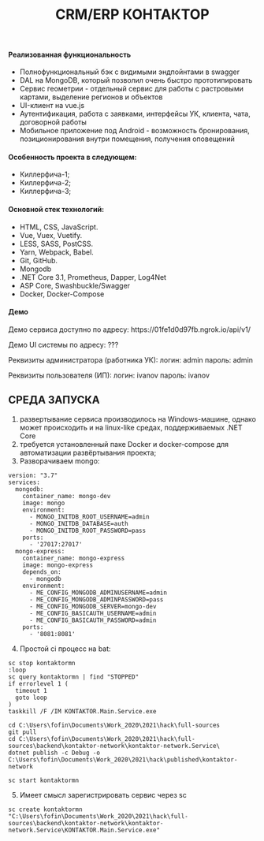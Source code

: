 <p align="center">
    <h1 align="center">CRM/ERP КОНТАКТОР</h1>
    <br>
</p>

<h4>Реализованная функциональность</h4>
<ul>
    <li>Полнофункциональный бэк с видимыми эндпойнтами в swagger</li>
    <li>DAL на MongoDB, который позволил очень быстро прототипировать</li>
    <li>Сервис геометрии - отдельный сервис для работы с растровыми картами, выделение регионов и объектов</li>
	<li>UI-клиент на vue.js</li>
	<li>Аутентификация, работа с заявками, интерфейсы УК, клиента, чата, договорной работы</li>
	<li>Мобильное приложение под Android - возможность бронирования, позиционирования внутри помещения, получения оповещений</li>
</ul> 
<h4>Особенность проекта в следующем:</h4>
<ul>
 	<li>Киллерфича-1;</li>
 	<li>Киллерфича-2;</li>
 	<li>Киллерфича-3;</li>  
 </ul>

<h4>Основной стек технологий:</h4>
<ul>
	<li>HTML, CSS, JavaScript.</li>
	<li>Vue, Vuex, Vuetify.</li>
	<li>LESS, SASS, PostCSS.</li>
	<li>Yarn, Webpack, Babel.</li>
	<li>Git, GitHub.</li>
	<li>Mongodb</li>
	<li>.NET Core 3.1, Prometheus, Dapper, Log4Net</li>
	<li>ASP Core, Swashbuckle/Swagger </li>
	<li>Docker, Docker-Compose</li>  
 </ul>

 <h4>Демо</h4>
<p>Демо сервиса доступно по адресу: https://01fe1d0d97fb.ngrok.io/api/v1/ </p>
<p>Демо UI системы по адресу: ??? </p>
<p>Реквизиты администратора (работника УК): логин: admin пароль: admin</p>
<p>Реквизиты пользователя (ИП): логин: ivanov пароль: ivanov</p>

СРЕДА ЗАПУСКА
------------
1) развертывание сервиса производилось на Windows-машине, однако может происходить и на linux-like средах, поддерживаемых .NET Core
2) требуется установленный паке Docker и docker-compose для автоматизации развёртывания проекта;
3) Разворачиваем mongo:
```
version: "3.7"
services:
  mongodb:
    container_name: mongo-dev
    image: mongo
    environment:
      - MONGO_INITDB_ROOT_USERNAME=admin
      - MONGO_INITDB_DATABASE=auth
      - MONGO_INITDB_ROOT_PASSWORD=pass
    ports:
      - '27017:27017'
  mongo-express:
    container_name: mongo-express
    image: mongo-express
    depends_on:
      - mongodb
    environment:
      - ME_CONFIG_MONGODB_ADMINUSERNAME=admin
      - ME_CONFIG_MONGODB_ADMINPASSWORD=pass
      - ME_CONFIG_MONGODB_SERVER=mongo-dev
      - ME_CONFIG_BASICAUTH_USERNAME=admin
      - ME_CONFIG_BASICAUTH_PASSWORD=admin
    ports:
      - '8081:8081'
```
4) Простой ci процесс на bat:
```
sc stop kontaktormn
:loop
sc query kontaktormn | find "STOPPED"
if errorlevel 1 (
  timeout 1
  goto loop
)
taskkill /F /IM KONTAKTOR.Main.Service.exe

cd C:\Users\fofin\Documents\Work_2020\2021\hack\full-sources
git pull
cd C:\Users\fofin\Documents\Work_2020\2021\hack\full-sources\backend\kontaktor-network\kontaktor-network.Service\
dotnet publish -c Debug -o C:\Users\fofin\Documents\Work_2020\2021\hack\published\kontaktor-network

sc start kontaktormn
```
5) Имеет смысл зарегистрировать сервис через sc
 
```sc create kontaktormn "C:\Users\fofin\Documents\Work_2020\2021\hack\full-sources\backend\kontaktor-network\kontaktor-network.Service\KONTAKTOR.Main.Service.exe"```

